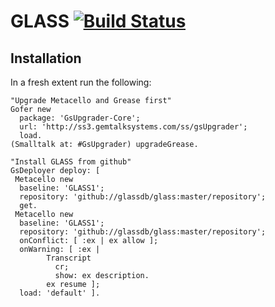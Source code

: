 # GLASS [![Build Status](https://travis-ci.org/glassdb/glass.png?branch=master)](https://travis-ci.org/glassdb/glass)

## Installation
In a fresh extent run the following:

```Smalltalk
"Upgrade Metacello and Grease first"
Gofer new
  package: 'GsUpgrader-Core';
  url: 'http://ss3.gemtalksystems.com/ss/gsUpgrader';
  load.
(Smalltalk at: #GsUpgrader) upgradeGrease.

"Install GLASS from github"
GsDeployer deploy: [
 Metacello new
  baseline: 'GLASS1';
  repository: 'github://glassdb/glass:master/repository';
  get.
 Metacello new
  baseline: 'GLASS1';
  repository: 'github://glassdb/glass:master/repository';
  onConflict: [ :ex | ex allow ];
  onWarning: [ :ex | 
        Transcript
          cr;
          show: ex description.
        ex resume ];
  load: 'default' ].
```

